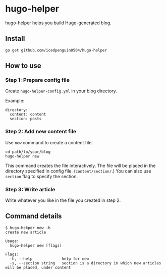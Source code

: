 # hugo-helper

hugo-helper helps you build Hugo-generated blog.

## Install

```
go get github.com/icedpenguin0504/hugo-helper
```

## How to use

### Step 1: Prepare config file

Create `hugo-helper-config.yml` in your blog directory.

Example:

```
directory:
  content: content
  section: posts
```

### Step 2: Add new content file

Use `new` command to create a content file.

```
cd path/to/your/blog
hugo-helper new
```

This command creates the file interactively. The file will be placed in the directory specified in config file. (`content/section/`.) You can also use `section` flag to specify the section.

### Step 3: Write article

Write whatever you like in the file you created in step 2.

## Command details

```
$ hugo-hekper new -h
create new article

Usage:
  hugo-helper new [flags]

Flags:
  -h, --help             help for new
  -s, --section string   section is a directory in which new articles will be placed, under content
```

